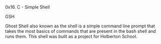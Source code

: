 0x16. C - Simple Shell

GSH

Ghost Shell also known as the shell is a simple command line prompt that takes the most basics of commands that
are present in the bash shell and runs them. This shell was built as a project for Holberton School.
